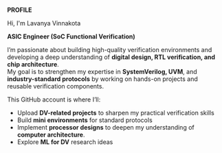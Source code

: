 **PROFILE**   

Hi, I'm Lavanya Vinnakota  

**ASIC Engineer (SoC Functional Verification)**   

I’m passionate about building high-quality verification environments and developing a deep understanding of **digital design, RTL verification, and chip architecture**.  
My goal is to strengthen my expertise in **SystemVerilog, UVM**, and **industry-standard protocols** by working on hands-on projects and reusable verification components.
  
This GitHub account is where I’ll:  
- Upload **DV-related projects** to sharpen my practical verification skills  
- Build **mini environments** for standard protocols   
- Implement **processor designs** to deepen my understanding of **computer architecture**.  
- Explore **ML for DV** research ideas
